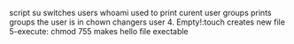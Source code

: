 script su switches users
whoami used to print curent user
groups prints groups the user is in
chown changers user
4. Empty!:touch creates new file
5-execute: chmod 755 makes hello file exectable
